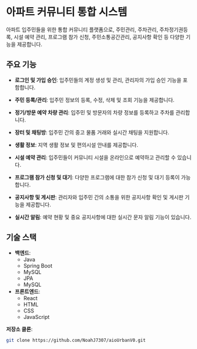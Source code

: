 # 아파트 커뮤니티 통합 시스템

아파트 입주민들을 위한 통합 커뮤니티 플랫폼으로, 주민관리, 주차관리, 주차정기권등록, 시설 예약 관리, 프로그램 참가 신청, 주민소통공간관리, 공지사항 확인 등 다양한 기능을 제공합니다.

## 주요 기능
- **로그인 및 가입 승인**: 입주민들의 계정 생성 및 관리, 관리자의 가입 승인 기능을 포함합니다.
- **주민 등록/관리**: 입주민 정보의 등록, 수정, 삭제 및 조회 기능을 제공합니다.
- **정기/방문 예약 차량 관리**: 입주민 및 방문자의 차량 정보를 등록하고 주차를 관리합니다.

- **장터 및 채팅방**: 입주민 간의 중고 물품 거래와 실시간 채팅을 지원합니다.
- **생활 정보**: 지역 생활 정보 및 편의시설 안내를 제공합니다.

- **시설 예약 관리**: 입주민들이 커뮤니티 시설을 온라인으로 예약하고 관리할 수 있습니다.
- **프로그램 참가 신청 및 대기**: 다양한 프로그램에 대한 참가 신청 및 대기 등록이 가능합니다.
- **공지사항 및 게시판**: 관리자와 입주민 간의 소통을 위한 공지사항 확인 및 게시판 기능을 제공합니다.
- **실시간 알림**: 예약 현황 및 중요 공지사항에 대한 실시간 문자 알림 기능이 있습니다.


## 기술 스택

- **백엔드**:
  - Java
  - Spring Boot
  - MySQL
  - JPA
  - MySQL
- **프론트엔드**:
  - React
  - HTML
  - CSS
  - JavaScript


**저장소 클론**:
   ```bash
   git clone https://github.com/NoahJ7307/aioUrbanV0.git
